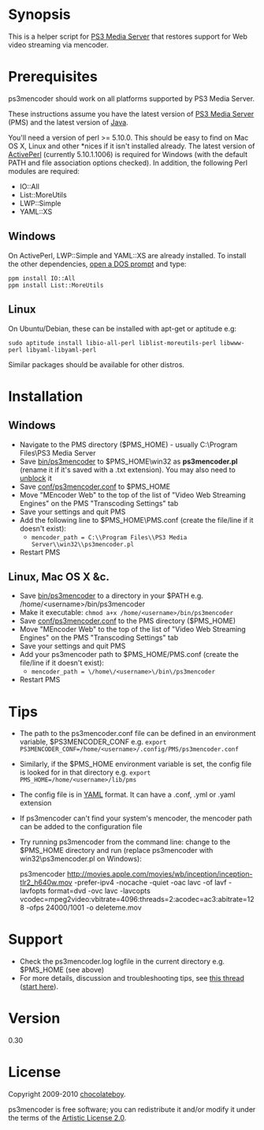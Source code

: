 # Synopsis

This is a helper script for [PS3 Media Server](http://code.google.com/p/ps3mediaserver/) that restores support for Web video streaming via mencoder.

# Prerequisites

ps3mencoder should work on all platforms supported by PS3 Media Server.

These instructions assume you have the latest version of [PS3 Media Server](http://ps3mediaserver.org/forum/viewtopic.php?f=2&t=3217) (PMS) and the latest version of [Java](http://www.java.com/en/download/index.jsp).

You'll need a version of perl >= 5.10.0. This should be easy to find on Mac OS X, Linux and other *nices if it isn't installed already. The latest version of [ActivePerl](http://www.activestate.com/activeperl/) (currently 5.10.1.1006) is required for Windows (with the default PATH and file association options checked). In addition, the following Perl modules are required:

* IO::All
* List::MoreUtils
* LWP::Simple
* YAML::XS

## Windows

On ActivePerl, LWP::Simple and YAML::XS are already installed. To install the other dependencies, [open a DOS prompt](http://www.computerhope.com/issues/chdos.htm) and type:

    ppm install IO::All
    ppm install List::MoreUtils

## Linux

On Ubuntu/Debian, these can be installed with apt-get or aptitude e.g:

    sudo aptitude install libio-all-perl liblist-moreutils-perl libwww-perl libyaml-libyaml-perl

Similar packages should be available for other distros.

# Installation

## Windows

* Navigate to the PMS directory ($PMS_HOME) - usually C:\Program Files\PS3 Media Server
* Save [bin/ps3mencoder](http://github.com/chocolateboy/ps3mencoder/raw/master/bin/ps3mencoder) to $PMS_HOME\win32 as **ps3mencoder.pl** (rename it if it's saved with a .txt extension). You may also need to [unblock](http://www.petri.co.il/unblock-files-windows-vista.htm) it
* Save [conf/ps3mencoder.conf](http://github.com/chocolateboy/ps3mencoder/raw/master/conf/ps3mencoder.conf)
  to $PMS_HOME
* Move "MEncoder Web" to the top of the list of "Video Web Streaming Engines" on the PMS "Transcoding Settings" tab
* Save your settings and quit PMS
* Add the following line to $PMS_HOME\PMS.conf (create the file/line if it doesn't exist):
  * `mencoder_path = C:\\Program Files\\PS3 Media Server\\win32\\ps3mencoder.pl`
* Restart PMS

## Linux, Mac OS X &c.

* Save [bin/ps3mencoder](http://github.com/chocolateboy/ps3mencoder/raw/master/bin/ps3mencoder)
  to a directory in your $PATH e.g. /home/\<username\>/bin/ps3mencoder
* Make it executable: `chmod a+x /home/<username>/bin/ps3mencoder`
* Save [conf/ps3mencoder.conf](http://github.com/chocolateboy/ps3mencoder/raw/master/conf/ps3mencoder.conf)
  to the PMS directory ($PMS_HOME)
* Move "MEncoder Web" to the top of the list of "Video Web Streaming Engines" on the PMS "Transcoding Settings" tab
* Save your settings and quit PMS
* Add your ps3mencoder path to $PMS_HOME/PMS.conf (create the file/line if it doesn't exist):
  * `mencoder_path = \/home\/<username>\/bin\/ps3mencoder`
* Restart PMS

# Tips

* The path to the ps3mencoder.conf file can be defined in an environment variable, $PS3MENCODER_CONF e.g.
`export PS3MENCODER_CONF=/home/<username>/.config/PMS/ps3mencoder.conf`
* Similarly, if the $PMS_HOME environment variable is set, the config file is looked for in that directory e.g.
`export PMS_HOME=/home/<username>/lib/pms`
* The config file is in [YAML](http://en.wikipedia.org/wiki/YAML) format. It can have a .conf, .yml or .yaml extension
* If ps3mencoder can't find your system's mencoder, the mencoder path can be added to the configuration file
* Try running ps3mencoder from the command line: change to the $PMS_HOME directory and run (replace ps3mencoder with win32\ps3mencoder.pl on Windows):

    ps3mencoder http://movies.apple.com/movies/wb/inception/inception-tlr2_h640w.mov -prefer-ipv4 -nocache -quiet -oac lavc -of lavf -lavfopts format=dvd -ovc lavc -lavcopts vcodec=mpeg2video:vbitrate=4096:threads=2:acodec=ac3:abitrate=128 -ofps 24000/1001 -o deleteme.mov

# Support #

* Check the ps3mencoder.log logfile in the current directory e.g. $PMS_HOME (see above)
* For more details, discussion and troubleshooting tips, see [this thread](http://ps3mediaserver.org/forum/viewtopic.php?f=6&t=5002) ([start here](http://ps3mediaserver.org/forum/viewtopic.php?f=6&t=5002#p22479)).

# Version

0.30

# License

Copyright 2009-2010 [chocolateboy](mailto:chocolate@cpan.org).

ps3mencoder is free software; you can redistribute it and/or modify it under the terms of the [Artistic License 2.0](http://www.opensource.org/licenses/artistic-license-2.0.php).
